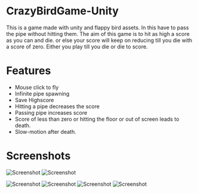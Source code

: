 # CrazyBirdGame-Unity
This is a game made with unity and flappy bird assets. In this have to pass the pipe without hitting them.
The aim of this game is to hit as high a score as you can and die. or else your score will keep on reducing till you die with a score of zero. 
Either you play till you die or die to score.

# Features
- Mouse click to fly
- Infinite pipe spawning
- Save Highscore
- Hitting a pipe decreases the score
- Passing pipe increases score
- Score of less than zero or hitting the floor or out of screen leads to death.
- Slow-motion after death.

# Screenshots
![Screenshot](ScreenShots/menu1.png)
![Screenshot](ScreenShots/menu2.png)

![Screenshot](ScreenShots/Gameplay1.png)
![Screenshot](ScreenShots/Gameplay2.png)
![Screenshot](ScreenShots/Gameplay3.png)
![Screenshot](ScreenShots/Gameplay4.png)
